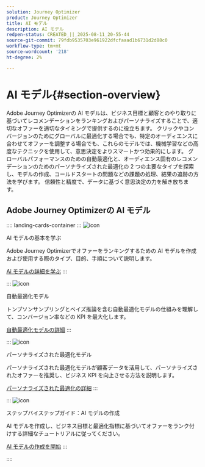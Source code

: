 ```yaml
---
solution: Journey Optimizer
product: Journey Optimizer
title: AI モデル
description: AI モデル
redpen-status: CREATED_||_2025-08-11_20-55-44
source-git-commit: 79fdb9535703e961922dfcfaaad1b6731d2d88c0
workflow-type: tm+mt
source-wordcount: '218'
ht-degree: 2%

---
```



# AI モデル{#section-overview}

Adobe Journey Optimizerの AI モデルは、ビジネス目標と顧客とのやり取りに基づいてレコメンデーションをランキングおよびパーソナライズすることで、適切なオファーを適切なタイミングで提供するのに役立ちます。 クリックやコンバージョンのためにグローバルに最適化する場合でも、特定のオーディエンスに合わせてオファーを調整する場合でも、これらのモデルでは、機械学習などの高度なテクニックを使用して、意思決定をよりスマートかつ効果的にします。 グローバルパフォーマンスのための自動最適化と、オーディエンス固有のレコメンデーションのためのパーソナライズされた最適化の 2 つの主要なタイプを探索し、モデルの作成、コールドスタートの問題などの課題の処理、結果の追跡の方法を学びます。 信頼性と精度で、データに基づく意思決定の力を解き放ちます。

## Adobe Journey Optimizerの AI モデル

:::: landing-cards-container
:::
![icon](https://cdn.experienceleague.adobe.com/icons/book.svg)

AI モデルの基本を学ぶ

Adobe Journey Optimizerでオファーをランキングするための AI モデルを作成および使用する際のタイプ、目的、手順について説明します。

[Ai モデルの詳細を学ぶ](../using/experience-decisioning/ranking/ai-models.md)
:::

:::
![icon](https://cdn.experienceleague.adobe.com/icons/chart-line.svg)

自動最適化モデル

トンプソンサンプリングとベイズ推論を含む自動最適化モデルの仕組みを理解して、コンバージョン率などの KPI を最大化します。

[自動最適化モデルの詳細](../using/experience-decisioning/ranking/auto-optimization-model.md)
:::

:::
![icon](https://cdn.experienceleague.adobe.com/icons/bullseye.svg)

パーソナライズされた最適化モデル

パーソナライズされた最適化モデルが顧客データを活用して、パーソナライズされたオファーを推奨し、ビジネス KPI を向上させる方法を説明します。

[パーソナライズされた最適化の詳細](../using/experience-decisioning/ranking/personalized-optimization-model.md)
:::

:::
![icon](https://cdn.experienceleague.adobe.com/icons/circle-play.svg)

ステップバイステップガイド：AI モデルの作成

AI モデルを作成し、ビジネス目標と最適化指標に基づいてオファーをランク付けする詳細なチュートリアルに従ってください。

[AI モデルの作成を開始](../using/experience-decisioning/ranking/create-ai-models.md)
:::

::::
